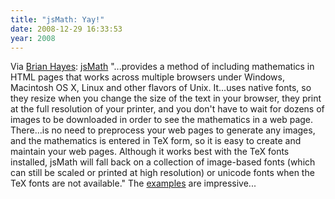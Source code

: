 ```yaml
---
title: "jsMath: Yay!"
date: 2008-12-29 16:33:53
year: 2008
---
```

Via <a href="http://bit-player.org/2008/jsmath">Brian Hayes</a>: <a href="http://www.math.union.edu/~dpvc/jsMath/welcome.html">jsMath</a> "...provides a method of including mathematics in HTML pages that works across multiple browsers under Windows, Macintosh OS X, Linux and other flavors of Unix.  It...uses native fonts, so they resize when you change the size of the text in your browser, they print at the full resolution of your printer, and you don't have to wait for dozens of images to be downloaded in order to see the mathematics in a web page.  There...is no need to preprocess your web pages to generate any images, and the mathematics is entered in TeX form, so it is easy to create and maintain your web pages.   Although it works best with the TeX fonts installed, jsMath will fall back on a collection of image-based fonts (which can still be scaled or printed at high resolution) or unicode fonts when the TeX fonts are not available." The <a href="http://www.math.union.edu/~dpvc/jsMath/examples/welcome.html">examples</a> are impressive...
